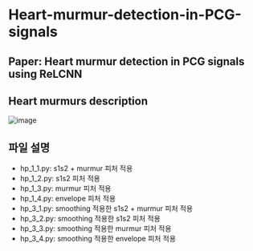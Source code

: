 # Heart-murmur-detection-in-PCG-signals

## Paper: Heart murmur detection in PCG signals using ReLCNN


## Heart murmurs description
![image](https://user-images.githubusercontent.com/54921677/176380207-bd95a800-d6c6-4906-a65c-7bafdc66758b.png)

## 파일 설명
* hp_1_1.py: s1s2 + murmur 피처 적용
* hp_1_2.py: s1s2 피처 적용
* hp_1_3.py: murmur 피처 적용
* hp_1_4.py: envelope 피처 적용
* hp_3_1.py: smoothing 적용한 s1s2 + murmur 피처 적용
* hp_3_2.py: smoothing 적용한 s1s2 피처 적용
* hp_3_3.py: smoothing 적용한 murmur 피처 적용
* hp_3_4.py: smoothing 적용한 envelope 피처 적용
